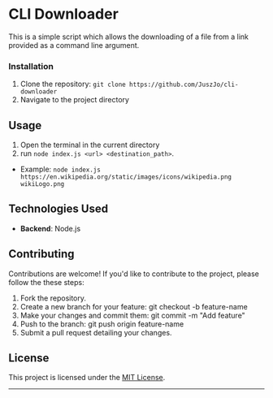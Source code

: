 # CLI Downloader

This is a simple script which allows the downloading of a file from a link provided as a command line argument.


### Installation

1. Clone the repository: `git clone https://github.com/JuszJo/cli-downloader`
2. Navigate to the project directory

## Usage

1. Open the terminal in the current directory
2. run `node index.js <url> <destination_path>`.

- Example: `node index.js https://en.wikipedia.org/static/images/icons/wikipedia.png wikiLogo.png`

## Technologies Used

- **Backend**: Node.js

## Contributing

Contributions are welcome! If you'd like to contribute to the project, please follow the these steps:

1. Fork the repository.
2. Create a new branch for your feature: git checkout -b feature-name
3. Make your changes and commit them: git commit -m "Add feature"
4. Push to the branch: git push origin feature-name
5. Submit a pull request detailing your changes.

## License

This project is licensed under the [MIT License](LICENSE).

---
